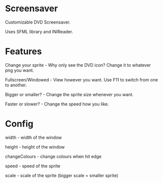 # Screensaver
Customizable DVD Screensaver.

Uses SFML library and INIReader.

# Features
Change your sprite - Why only see the DVD icon? Change it to whatever png you want.

Fullscreen/Windowed - View however you want. Use F11 to switch from one to another.

Bigger or smaller? - Change the sprite size whenever you want.

Faster or slower? - Change the speed how you like.


# Config
width - width of the window

height - height of the window

changeColours - change colours when hit edge

speed - speed of the sprite

scale - scale of the sprite (bigger scale = smaller sprite)


